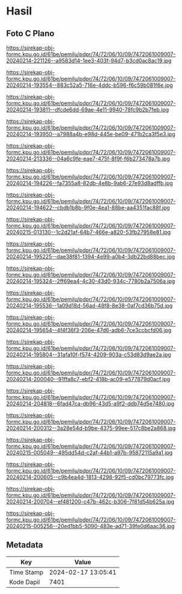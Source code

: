 # Hasil

## Foto C Plano

https://sirekap-obj-formc.kpu.go.id/61be/pemilu/pdpr/74/72/06/10/09/7472061009007-20240214-221126--a9583d14-1ee3-403f-94d7-b3cd0ac8ac19.jpg

https://sirekap-obj-formc.kpu.go.id/61be/pemilu/pdpr/74/72/06/10/09/7472061009007-20240214-193554--883c52a5-716e-4ddc-b596-f6c59b081f6e.jpg

https://sirekap-obj-formc.kpu.go.id/61be/pemilu/pdpr/74/72/06/10/09/7472061009007-20240214-193811--dfcde6dd-69ae-4e11-9940-78fc9b2b7feb.jpg

https://sirekap-obj-formc.kpu.go.id/61be/pemilu/pdpr/74/72/06/10/09/7472061009007-20240214-193950--a7988a4b-e98d-445e-be09-471b2ca3f5e3.jpg

https://sirekap-obj-formc.kpu.go.id/61be/pemilu/pdpr/74/72/06/10/09/7472061009007-20240214-213336--04a6c9fe-eae7-475f-8f9f-f6b273478a7b.jpg

https://sirekap-obj-formc.kpu.go.id/61be/pemilu/pdpr/74/72/06/10/09/7472061009007-20240214-194226--fa7355a8-82db-4e8b-9ab6-27e93d8adffb.jpg

https://sirekap-obj-formc.kpu.go.id/61be/pemilu/pdpr/74/72/06/10/09/7472061009007-20240214-194622--cbdb1b8b-9f0e-4ea1-88be-aa4351fac88f.jpg

https://sirekap-obj-formc.kpu.go.id/61be/pemilu/pdpr/74/72/06/10/09/7472061009007-20240215-013130--1c2d21af-64b7-466e-a820-53fb27958e81.jpg

https://sirekap-obj-formc.kpu.go.id/61be/pemilu/pdpr/74/72/06/10/09/7472061009007-20240214-195225--dae38f81-1394-4e99-a0b4-3db22bd88bec.jpg

https://sirekap-obj-formc.kpu.go.id/61be/pemilu/pdpr/74/72/06/10/09/7472061009007-20240214-195324--2ff69ea4-4c30-43d0-934c-7780b2a7506a.jpg

https://sirekap-obj-formc.kpu.go.id/61be/pemilu/pdpr/74/72/06/10/09/7472061009007-20240214-195536--1a09d18d-56ad-48f8-8e38-0af7cd36b75d.jpg

https://sirekap-obj-formc.kpu.go.id/61be/pemilu/pdpr/74/72/06/10/09/7472061009007-20240214-195654--4f4f36f3-206e-47d6-adb6-7ce3ccbcfd06.jpg

https://sirekap-obj-formc.kpu.go.id/61be/pemilu/pdpr/74/72/06/10/09/7472061009007-20240214-195804--31afa10f-f574-4209-903a-c53d83d9ae2a.jpg

https://sirekap-obj-formc.kpu.go.id/61be/pemilu/pdpr/74/72/06/10/09/7472061009007-20240214-200040--91ffa8c7-ebf2-418b-ac09-e577879d0acf.jpg

https://sirekap-obj-formc.kpu.go.id/61be/pemilu/pdpr/74/72/06/10/09/7472061009007-20240214-204818--6fad47ca-db96-43d5-a9f2-ddb74d5e7480.jpg

https://sirekap-obj-formc.kpu.go.id/61be/pemilu/pdpr/74/72/06/10/09/7472061009007-20240214-200312--3a28e54d-b9be-4375-99ee-517c8be2a868.jpg

https://sirekap-obj-formc.kpu.go.id/61be/pemilu/pdpr/74/72/06/10/09/7472061009007-20240215-005049--495dd54d-c2af-44b1-a97b-95872115a9a1.jpg

https://sirekap-obj-formc.kpu.go.id/61be/pemilu/pdpr/74/72/06/10/09/7472061009007-20240214-200605--c9b4ea4d-1813-4298-92f5-cd0bc79773fc.jpg

https://sirekap-obj-formc.kpu.go.id/61be/pemilu/pdpr/74/72/06/10/09/7472061009007-20240214-200704--ef481200-c47b-462c-b306-7f81d54b625a.jpg

https://sirekap-obj-formc.kpu.go.id/61be/pemilu/pdpr/74/72/06/10/09/7472061009007-20240215-005256--20ed1bb5-5090-483e-ad71-39fe0d6aac36.jpg


## Metadata

| Key        | Value               |
| ---------- | ------------------- |
| Time Stamp | 2024-02-17 13:05:41 |
| Kode Dapil | 7401                |



